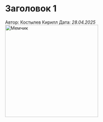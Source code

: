 # Заголовок 1
Автор: Костылев Кирилл
Дата: *28.04.2025*
<img src = "https://cvam.ru/wp-content/uploads/2023/10/privet-sveta-5.webp" alt = "Мемчик" width = "300"/>